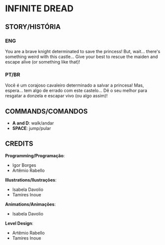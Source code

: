 # INFINITE DREAD
## STORY/HISTÓRIA
### ENG

You are a brave knight determinated to save the princess! But, wait... there's something weird with this castle... Give your best to rescue the maiden and escape alive (or something like that)!

### PT/BR

Você é um corajoso cavaleiro determinado a salvar a princesa! Mas, espera... tem algo de errado com este castelo... Dê o seu melhor para resgatar a donzela e escapar vivo (ou algo assim)!

## COMMANDS/COMANDOS

 - __A and D__: walk/andar
 - __SPACE__: jump/pular

## CREDITS

__Programming/Programação__:
 - Igor Borges
 - Artêmio Rabello

__Illustrations/Ilustrações__:
 - Isabela Davolio
 - Tamires Inoue

__Animations/Animações__:
 - Isabela Davolio

__Level Design__:
 - Artêmio Rabello
 - Tamires Inoue
